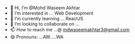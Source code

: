 - 👋 Hi, I’m @Mohd Waseem Akhtar
- 👀 I’m interested in ... Web Development
- 🌱 I’m currently learning ... ReactJS
- 💞️ I’m looking to collaborate on ...
- 📫 How to reach me ...@ mdwaseemakhtar3@gmail.com
- 😄 Pronouns: ...AW.....WA
